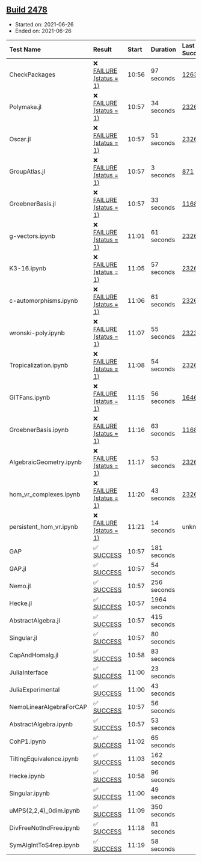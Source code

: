 ## [Build 2478](https://oscarci.mathematik.uni-kl.de/job/oscar-stable/2478/)

* Started on: 2021-06-26
* Ended on: 2021-06-26

| Test Name    | Result | Start | Duration | Last Success | First Failure |
|:-------------|:-------|:------|:---------|:-------------|:--------------|
| CheckPackages | ❌ [FAILURE (status = 1)](https://oscarci.mathematik.uni-kl.de/job/oscar-stable/2478/artifact/logs/build-2478/CheckPackages.log) | 10:56 | 97 seconds | [1263](https://oscarci.mathematik.uni-kl.de/job/oscar-stable/1263/) | [1264](https://oscarci.mathematik.uni-kl.de/job/oscar-stable/1264/) |
| Polymake.jl | ❌ [FAILURE (status = 1)](https://oscarci.mathematik.uni-kl.de/job/oscar-stable/2478/artifact/logs/build-2478/Polymake.jl.log) | 10:57 | 34 seconds | [2326](https://oscarci.mathematik.uni-kl.de/job/oscar-stable/2326/) | [2327](https://oscarci.mathematik.uni-kl.de/job/oscar-stable/2327/) |
| Oscar.jl | ❌ [FAILURE (status = 1)](https://oscarci.mathematik.uni-kl.de/job/oscar-stable/2478/artifact/logs/build-2478/Oscar.jl.log) | 10:57 | 51 seconds | [2326](https://oscarci.mathematik.uni-kl.de/job/oscar-stable/2326/) | [2327](https://oscarci.mathematik.uni-kl.de/job/oscar-stable/2327/) |
| GroupAtlas.jl | ❌ [FAILURE (status = 1)](https://oscarci.mathematik.uni-kl.de/job/oscar-stable/2478/artifact/logs/build-2478/GroupAtlas.jl.log) | 10:57 | 3 seconds | [871](https://oscarci.mathematik.uni-kl.de/job/oscar-stable/871/) | [872](https://oscarci.mathematik.uni-kl.de/job/oscar-stable/872/) |
| GroebnerBasis.jl | ❌ [FAILURE (status = 1)](https://oscarci.mathematik.uni-kl.de/job/oscar-stable/2478/artifact/logs/build-2478/GroebnerBasis.jl.log) | 10:57 | 33 seconds | [1168](https://oscarci.mathematik.uni-kl.de/job/oscar-stable/1168/) | [1169](https://oscarci.mathematik.uni-kl.de/job/oscar-stable/1169/) |
| g-vectors.ipynb | ❌ [FAILURE (status = 1)](https://oscarci.mathematik.uni-kl.de/job/oscar-stable/2478/artifact/logs/build-2478/g-vectors.ipynb.log) | 11:01 | 61 seconds | [2326](https://oscarci.mathematik.uni-kl.de/job/oscar-stable/2326/) | [2327](https://oscarci.mathematik.uni-kl.de/job/oscar-stable/2327/) |
| K3-16.ipynb | ❌ [FAILURE (status = 1)](https://oscarci.mathematik.uni-kl.de/job/oscar-stable/2478/artifact/logs/build-2478/K3-16.ipynb.log) | 11:05 | 57 seconds | [2326](https://oscarci.mathematik.uni-kl.de/job/oscar-stable/2326/) | [2327](https://oscarci.mathematik.uni-kl.de/job/oscar-stable/2327/) |
| c-automorphisms.ipynb | ❌ [FAILURE (status = 1)](https://oscarci.mathematik.uni-kl.de/job/oscar-stable/2478/artifact/logs/build-2478/c-automorphisms.ipynb.log) | 11:06 | 61 seconds | [2326](https://oscarci.mathematik.uni-kl.de/job/oscar-stable/2326/) | [2327](https://oscarci.mathematik.uni-kl.de/job/oscar-stable/2327/) |
| wronski-poly.ipynb | ❌ [FAILURE (status = 1)](https://oscarci.mathematik.uni-kl.de/job/oscar-stable/2478/artifact/logs/build-2478/wronski-poly.ipynb.log) | 11:07 | 55 seconds | [2323](https://oscarci.mathematik.uni-kl.de/job/oscar-stable/2323/) | [2324](https://oscarci.mathematik.uni-kl.de/job/oscar-stable/2324/) |
| Tropicalization.ipynb | ❌ [FAILURE (status = 1)](https://oscarci.mathematik.uni-kl.de/job/oscar-stable/2478/artifact/logs/build-2478/Tropicalization.ipynb.log) | 11:08 | 54 seconds | [2326](https://oscarci.mathematik.uni-kl.de/job/oscar-stable/2326/) | [2327](https://oscarci.mathematik.uni-kl.de/job/oscar-stable/2327/) |
| GITFans.ipynb | ❌ [FAILURE (status = 1)](https://oscarci.mathematik.uni-kl.de/job/oscar-stable/2478/artifact/logs/build-2478/GITFans.ipynb.log) | 11:15 | 56 seconds | [1646](https://oscarci.mathematik.uni-kl.de/job/oscar-stable/1646/) | [1647](https://oscarci.mathematik.uni-kl.de/job/oscar-stable/1647/) |
| GroebnerBasis.ipynb | ❌ [FAILURE (status = 1)](https://oscarci.mathematik.uni-kl.de/job/oscar-stable/2478/artifact/logs/build-2478/GroebnerBasis.ipynb.log) | 11:16 | 63 seconds | [1168](https://oscarci.mathematik.uni-kl.de/job/oscar-stable/1168/) | [1169](https://oscarci.mathematik.uni-kl.de/job/oscar-stable/1169/) |
| AlgebraicGeometry.ipynb | ❌ [FAILURE (status = 1)](https://oscarci.mathematik.uni-kl.de/job/oscar-stable/2478/artifact/logs/build-2478/AlgebraicGeometry.ipynb.log) | 11:17 | 53 seconds | [2326](https://oscarci.mathematik.uni-kl.de/job/oscar-stable/2326/) | [2327](https://oscarci.mathematik.uni-kl.de/job/oscar-stable/2327/) |
| hom_vr_complexes.ipynb | ❌ [FAILURE (status = 1)](https://oscarci.mathematik.uni-kl.de/job/oscar-stable/2478/artifact/logs/build-2478/hom_vr_complexes.ipynb.log) | 11:20 | 43 seconds | [2326](https://oscarci.mathematik.uni-kl.de/job/oscar-stable/2326/) | [2327](https://oscarci.mathematik.uni-kl.de/job/oscar-stable/2327/) |
| persistent_hom_vr.ipynb | ❌ [FAILURE (status = 1)](https://oscarci.mathematik.uni-kl.de/job/oscar-stable/2478/artifact/logs/build-2478/persistent_hom_vr.ipynb.log) | 11:21 | 14 seconds | unknown | unknown |
| GAP | ✅ [SUCCESS](https://oscarci.mathematik.uni-kl.de/job/oscar-stable/2478/artifact/logs/build-2478/GAP.log) | 10:57 | 181 seconds |  |  |
| GAP.jl | ✅ [SUCCESS](https://oscarci.mathematik.uni-kl.de/job/oscar-stable/2478/artifact/logs/build-2478/GAP.jl.log) | 10:57 | 54 seconds |  |  |
| Nemo.jl | ✅ [SUCCESS](https://oscarci.mathematik.uni-kl.de/job/oscar-stable/2478/artifact/logs/build-2478/Nemo.jl.log) | 10:57 | 256 seconds |  |  |
| Hecke.jl | ✅ [SUCCESS](https://oscarci.mathematik.uni-kl.de/job/oscar-stable/2478/artifact/logs/build-2478/Hecke.jl.log) | 10:57 | 1964 seconds |  |  |
| AbstractAlgebra.jl | ✅ [SUCCESS](https://oscarci.mathematik.uni-kl.de/job/oscar-stable/2478/artifact/logs/build-2478/AbstractAlgebra.jl.log) | 10:57 | 415 seconds |  |  |
| Singular.jl | ✅ [SUCCESS](https://oscarci.mathematik.uni-kl.de/job/oscar-stable/2478/artifact/logs/build-2478/Singular.jl.log) | 10:57 | 80 seconds |  |  |
| CapAndHomalg.jl | ✅ [SUCCESS](https://oscarci.mathematik.uni-kl.de/job/oscar-stable/2478/artifact/logs/build-2478/CapAndHomalg.jl.log) | 10:58 | 83 seconds |  |  |
| JuliaInterface | ✅ [SUCCESS](https://oscarci.mathematik.uni-kl.de/job/oscar-stable/2478/artifact/logs/build-2478/JuliaInterface.log) | 11:00 | 23 seconds |  |  |
| JuliaExperimental | ✅ [SUCCESS](https://oscarci.mathematik.uni-kl.de/job/oscar-stable/2478/artifact/logs/build-2478/JuliaExperimental.log) | 11:00 | 43 seconds |  |  |
| NemoLinearAlgebraForCAP | ✅ [SUCCESS](https://oscarci.mathematik.uni-kl.de/job/oscar-stable/2478/artifact/logs/build-2478/NemoLinearAlgebraForCAP.log) | 10:57 | 56 seconds |  |  |
| AbstractAlgebra.ipynb | ✅ [SUCCESS](https://oscarci.mathematik.uni-kl.de/job/oscar-stable/2478/artifact/logs/build-2478/AbstractAlgebra.ipynb.log) | 10:57 | 53 seconds |  |  |
| CohP1.ipynb | ✅ [SUCCESS](https://oscarci.mathematik.uni-kl.de/job/oscar-stable/2478/artifact/logs/build-2478/CohP1.ipynb.log) | 11:02 | 65 seconds |  |  |
| TiltingEquivalence.ipynb | ✅ [SUCCESS](https://oscarci.mathematik.uni-kl.de/job/oscar-stable/2478/artifact/logs/build-2478/TiltingEquivalence.ipynb.log) | 11:03 | 162 seconds |  |  |
| Hecke.ipynb | ✅ [SUCCESS](https://oscarci.mathematik.uni-kl.de/job/oscar-stable/2478/artifact/logs/build-2478/Hecke.ipynb.log) | 10:58 | 96 seconds |  |  |
| Singular.ipynb | ✅ [SUCCESS](https://oscarci.mathematik.uni-kl.de/job/oscar-stable/2478/artifact/logs/build-2478/Singular.ipynb.log) | 11:00 | 49 seconds |  |  |
| uMPS(2,2,4)_0dim.ipynb | ✅ [SUCCESS](https://oscarci.mathematik.uni-kl.de/job/oscar-stable/2478/artifact/logs/build-2478/uMPS-2-2-4-_0dim.ipynb.log) | 11:09 | 350 seconds |  |  |
| DivFreeNotIndFree.ipynb | ✅ [SUCCESS](https://oscarci.mathematik.uni-kl.de/job/oscar-stable/2478/artifact/logs/build-2478/DivFreeNotIndFree.ipynb.log) | 11:18 | 81 seconds |  |  |
| SymAlgIntToS4rep.ipynb | ✅ [SUCCESS](https://oscarci.mathematik.uni-kl.de/job/oscar-stable/2478/artifact/logs/build-2478/SymAlgIntToS4rep.ipynb.log) | 11:19 | 58 seconds |  |  |
